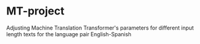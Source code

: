 # MT-project
Adjusting Machine Translation Transformer's parameters for different input length texts for the language pair English-Spanish
